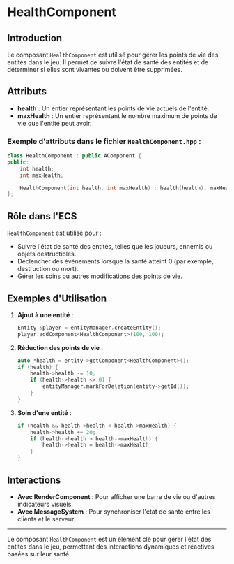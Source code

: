 # HealthComponent

## Introduction

Le composant `HealthComponent` est utilisé pour gérer les points de vie des entités dans le jeu. Il permet de suivre l'état de santé des entités et de déterminer si elles sont vivantes ou doivent être supprimées.

## Attributs

- **health** : Un entier représentant les points de vie actuels de l'entité.
- **maxHealth** : Un entier représentant le nombre maximum de points de vie que l'entité peut avoir.

### Exemple d'attributs dans le fichier `HealthComponent.hpp` :

```cpp
class HealthComponent : public AComponent {
public:
    int health;
    int maxHealth;

    HealthComponent(int health, int maxHealth) : health(health), maxHealth(maxHealth) {}
};
```

## Rôle dans l'ECS

`HealthComponent` est utilisé pour :

- Suivre l'état de santé des entités, telles que les joueurs, ennemis ou objets destructibles.
- Déclencher des événements lorsque la santé atteint 0 (par exemple, destruction ou mort).
- Gérer les soins ou autres modifications des points de vie.

## Exemples d'Utilisation

1. **Ajout à une entité** :
   ```cpp
   Entity &player = entityManager.createEntity();
   player.addComponent<HealthComponent>(100, 100);
   ```

2. **Réduction des points de vie** :
   ```cpp
   auto *health = entity->getComponent<HealthComponent>();
   if (health) {
       health->health -= 10;
       if (health->health <= 0) {
           entityManager.markForDeletion(entity->getId());
       }
   }
   ```

3. **Soin d'une entité** :
   ```cpp
   if (health && health->health < health->maxHealth) {
       health->health += 20;
       if (health->health > health->maxHealth) {
           health->health = health->maxHealth;
       }
   }
   ```

## Interactions

- **Avec RenderComponent** : Pour afficher une barre de vie ou d'autres indicateurs visuels.
- **Avec MessageSystem** : Pour synchroniser l'état de santé entre les clients et le serveur.

---

Le composant `HealthComponent` est un élément clé pour gérer l'état des entités dans le jeu, permettant des interactions dynamiques et réactives basées sur leur santé.

